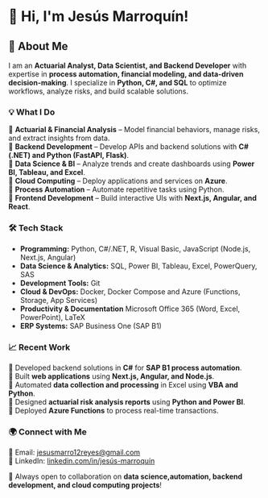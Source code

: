 # 👋 Hi, I'm Jesús Marroquín!  

## 🚀 About Me  
I am an **Actuarial Analyst, Data Scientist, and Backend Developer** with expertise in **process automation, financial modeling, and data-driven decision-making**. I specialize in **Python, C#, and SQL** to optimize workflows, analyze risks, and build scalable solutions.

### 💡 What I Do  
🔹 **Actuarial & Financial Analysis** – Model financial behaviors, manage risks, and extract insights from data.  
🔹 **Backend Development** – Develop APIs and backend solutions with **C# (.NET) and Python (FastAPI, Flask)**.  
🔹 **Data Science & BI** – Analyze trends and create dashboards using **Power BI, Tableau, and Excel**.  
🔹 **Cloud Computing** – Deploy applications and services on **Azure**.  
🔹 **Process Automation** – Automate repetitive tasks using Python.  
🔹 **Frontend Development** – Build interactive UIs with **Next.js, Angular, and React**.  

### 🛠️ Tech Stack  
- **Programming:** Python, C#/.NET, R, Visual Basic, JavaScript (Node.js, Next.js, Angular)  
- **Data Science & Analytics:** SQL, Power BI, Tableau, Excel, PowerQuery, SAS  
- **Development Tools:** Git  
- **Cloud & DevOps:**  Docker, Docker Compose and Azure (Functions, Storage, App Services)
- **Productivity & Documentation** Microsoft Office 365 (Word, Excel, PowerPoint), LaTeX  
- **ERP Systems:** SAP Business One (SAP B1)  

### 📈 Recent Work  
🔹 Developed backend solutions in **C#** for **SAP B1 process automation**.  
🔹 Built **web applications** using **Next.js, Angular, and Node.js**.  
🔹 Automated **data collection and processing** in Excel using **VBA and Python**.  
🔹 Designed **actuarial risk analysis reports** using **Python and Power BI**.  
🔹 Deployed **Azure Functions** to process real-time transactions.  

### 🌍 Connect with Me  
📧 Email: [jesusmarro12reyes@gmail.com](mailto:jesusmarro12reyes@gmail.com)  
🔗 LinkedIn: [linkedin.com/in/jesús-marroquín](https://www.linkedin.com/in/jesús-marroquín/)  

🚀 Always open to collaboration on **data science,automation, backend development, and cloud computing projects**!  


<!---
J-Marroquin/J-Marroquin is a ✨ special ✨ repository because its `README.md` (this file) appears on your GitHub profile.
You can click the Preview link to take a look at your changes.
--->
